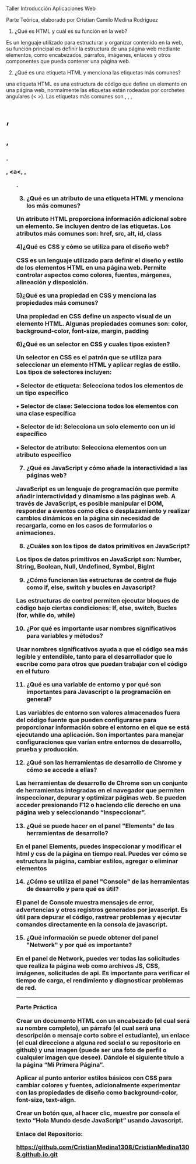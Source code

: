 Taller Introducción Aplicaciones Web 


Parte Teórica, elaborado por Cristian Camilo Medina Rodriguez 

1) ¿Qué es HTML y cuál es su función en la web? 

Es un lenguaje utilizado para estructurar y organizar contenido en la web, su función principal es definir la estructura de una página web mediante elementos, como encabezados, párrafos, imágenes, enlaces y otros componentes que pueda contener una página web. 

2) ¿Qué es una etiqueta HTML y menciona las etiquetas más comunes? 

una etiqueta HTML es una estructura de código que define un elemento en una página web, normalmente las etiquetas están rodeadas por corchetes angulares (< >). 
Las etiquetas más comunes son <HTML>, <head>, <body>, <h1>, <h2>, <h3>. <p>, <a<, <img>, <ul>. 

3) ¿Qué es un atributo de una etiqueta HTML y menciona los más comunes? 

Un atributo HTML proporciona información adicional sobre un elemento. Se incluyen dentro de las etiquetas. Los atributos más comunes son: href, src, alt, id, class 

4)¿Qué es CSS y cómo se utiliza para el diseño web? 

CSS es un lenguaje utilizado para definir el diseño y estilo de los elementos HTML en una página web. Permite controlar aspectos como colores, fuentes, márgenes, alineación y disposición.  

5)¿Qué es una propiedad en CSS y menciona las propiedades más comunes? 

Una propiedad en CSS define un aspecto visual de un elemento HTML. Algunas propiedades comunes son: 
color, background-color, font-size, margin, padding  

6)¿Qué es un selector en CSS y cuales tipos existen? 

Un selector en CSS es el patrón que se utiliza para seleccionar un elemento HTML y aplicar reglas de estilo. Los tipos de selectores incluyen: 

•	Selector de etiqueta: Selecciona todos los elementos de un tipo específico  

•	Selector de clase: Selecciona todos los elementos con una clase específica  

•	Selector de id: Selecciona un solo elemento con un id específico  

•	Selector de atributo: Selecciona elementos con un atributo específico  

7) ¿Qué es JavaScript y cómo añade la interactividad a las páginas web? 

JavaScript es un lenguaje de programación que permite añadir interactividad y dinamismo a las páginas web. A través de JavaScript, es posible manipular el DOM, responder a eventos como clics o desplazamiento y realizar cambios dinámicos en la página sin necesidad de recargarla, como en los casos de formularios o animaciones. 

 

8) ¿Cuáles son los tipos de datos primitivos en JavaScript? 

Los tipos de datos primitivos en JavaScript son: 
Number, String, Boolean, Null, Undefined, Symbol, BigInt 


9) ¿Cómo funcionan las estructuras de control de flujo como if, else, switch y bucles en Javascript? 

Las estructuras de control permiten ejecutar bloques de código bajo ciertas condiciones: 
If, else, switch, Bucles (for, while do, while) 

10) ¿Por qué es importante usar nombres significativos para variables y métodos? 

Usar nombres significativos ayuda a que el código sea más legible y entendible, tanto para el desarrollador que lo escribe como para otros que puedan trabajar con el código en el futuro 

11) ¿Qué es una variable de entorno y por qué son importantes para Javascript o la programación en general? 

Las variables de entorno son valores almacenados fuera del código fuente que pueden configurarse para proporcionar información sobre el entorno en el que se está ejecutando una aplicación. Son importantes para manejar configuraciones que varían entre entornos de desarrollo, prueba y producción. 


12) ¿Qué son las herramientas de desarrollo de Chrome y cómo se accede a ellas? 

Las herramientas de desarrollo de Chrome son un conjunto de herramientas integradas en el navegador que permiten inspeccionar, depurar y optimizar páginas web. Se pueden acceder presionando F12 o haciendo clic derecho en una página web y seleccionando “Inspeccionar”. 


13) ¿Qué se puede hacer en el panel "Elements" de las herramientas de desarrollo? 

En el panel Elements, puedes inspeccionar y modificar el html y css de la página en tiempo real. Puedes ver cómo se estructura la página, cambiar estilos, agregar o eliminar elementos 

14) ¿Cómo se utiliza el panel "Console" de las herramientas de desarrollo y para qué es útil? 

El panel de Console muestra mensajes de error, advertencias y otros registros generados por javascript. Es útil para depurar el código, rastrear problemas y ejecutar comandos directamente en la consola de javascript. 

15) ¿Qué información se puede obtener del panel "Network" y por qué es importante? 

En el panel de Network, puedes ver todas las solicitudes que realiza la página web como archivos JS, CSS, imágenes, solicitudes de api. Es importante para verificar el tiempo de carga, el rendimiento y diagnosticar problemas de red. 


---------------------------------------------------------------------------------------

Parte Práctica 

Crear un documento HTML con un encabezado (el cual será su nombre completo), un párrafo (el cual será una descripción o mensaje corto sobre el estudiante), un enlace (el cual direccione a alguna red social o su repositorio en github) y una imagen (puede ser una foto de perfil o cualquier imagen que desee). Dándole el siguiente título a la página “Mi Primera Página”. 

 
Aplicar al punto anterior estilos básicos con CSS para cambiar colores y fuentes, adicionalmente experimentar con las propiedades de diseño como 
background-color, font-size, text-align. 

Crear un botón que, al hacer clic, muestre por consola el texto “Hola Mundo desde JavaScript” usando Javascript. 

Enlace del Repositorio: 

https://github.com/CristianMedina1308/CristianMedina1308.github.io.git 